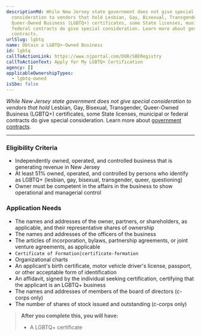 ```yaml
---
descriptionMd: While New Jersey state government does not give special
  consideration to vendors that hold Lesbian, Gay, Bisexual, Transgender,
  Queer-Owned Business (LGBTQ+) certificates, some State licenses, municipal or
  federal contracts do give special consideration. Learn more about government
  contracts.
urlSlug: lgbtq
name: Obtain a LGBTQ+-Owned Business
id: lgbtq
callToActionLink: https://www.njportal.com/DOR/SBERegistry
callToActionText: Apply for My LGBTQ+ Certification
agency: []
applicableOwnershipTypes:
  - lgbtq-owned
isSbe: false
---
```


_While New Jersey state government does not give special consideration to vendors that hold_ Lesbian, Gay, Bisexual, Transgender, Queer-Owned Business (LGBTQ+) certificates, some State licenses, municipal or federal contracts do give special consideration. Learn more about [government contracts](https://business.nj.gov/pages/government-contracting).

- - -

### Eligibility Criteria

* Independently owned, operated, and controlled business that is generating revenue in New Jersey
* At least 51% owned, operated, and controlled by persons who identify as LGBTQ+ (lesbian, gay, bisexual, transgender, queer, questioning)
* Owner must be competent in the affairs in the business to show operational and managerial control

### Application Needs

* The names and addresses of the owner, partners, or shareholders, as applicable, and their representative shares of ownership
* The names and addresses of the officers of the business
* The articles of incorporation, bylaws, partnership agreements, or joint venture agreements, as applicable
* `Certificate of Formation|certificate-formation`
* Organizational charts
* An applicant's birth certificate, motor vehicle driver's license, passport, or other acceptable form of identification
* An affidavit, signed by the individual seeking certification, certifying that the applicant is an LGBTQ+ business
* The names and addresses of members of the board of directors (c-corps only)
* The number of shares of stock issued and outstanding (c-corps only)

> **After you complete this, you will have:**
>
> * A LGBTQ+ certificate